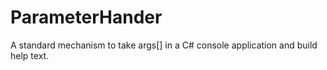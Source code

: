 # ParameterHander
A standard mechanism to take args[] in a C# console application and build help text.
